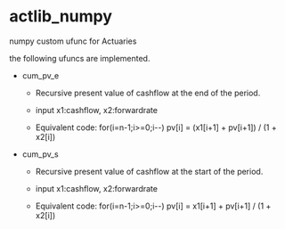 actlib_numpy
============

numpy custom ufunc for Actuaries

the following ufuncs are implemented.
 
- cum_pv_e

  - Recursive present value of cashflow at the end of the period.
  - input x1:cashflow, x2:forwardrate

  - Equivalent code:
    for(i=n-1;i>=0;i--)
        pv[i] = (x1[i+1] + pv[i+1]) / (1 + x2[i])


- cum_pv_s

  - Recursive present value of cashflow at the start of the period.
  - input x1:cashflow, x2:forwardrate

  - Equivalent code:
    for(i=n-1;i>=0;i--)
        pv[i] = x1[i+1] + pv[i+1] / (1 + x2[i])

